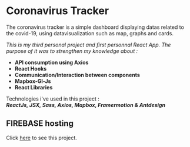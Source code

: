 <h1>Coronavirus Tracker</h1>

<p>The coronavirus tracker is a simple dashboard displaying datas related to the covid-19, using datavisualization such as map, graphs and cards.</p>
<p><em>This is my third personal project and first personnal React App. The purpose of it was to strengthen my knowledge about :</em></p>
<ul>
  <li><strong>API consumption using Axios</strong></li>
  <li><strong>React Hooks</strong></li>
  <li><strong>Communication/Interaction between components</strong></li>
  <li><strong>Mapbox-Gl-Js</strong></li>
  <li><strong>React Libraries</strong></li>
</ul>

Technologies i've used in this project :<br>
<strong><em>ReactJs, JSX, Sass, Axios, Mapbox, Framermotion & Antdesign</em></strong>

<h2>FIREBASE hosting</h2>
<p>Click <a href="https://covidtracker-24287.web.app/">here</a> to see this project.</p>
